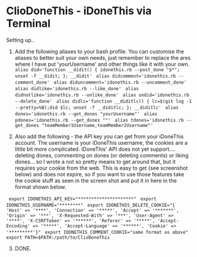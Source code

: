 # ClioDoneThis - iDoneThis via Terminal

Setting up..

1. Add the following aliases to your bash profile. You can customise the aliases to better suit your own needs, just remember to replace the ares where I have put 'yourUsername' and other things like it with your own. 
```  alias did='function __didit() { idonethis.rb --post_done "$*"; unset -f __didit; }; __didit' ```
```  alias didcomment='idonethis.rb --comment_done' ```
```  alias diduncomment='idonethis.rb --uncomment_done' ```
```  alias didlike='idonethis.rb --like_done' ```
```  alias didnotlike='idonethis.rb --unlike_done' ```
```  alias undid='idonethis.rb --delete_done' ```
```  alias didlc='function __diditlc() { lc=$(git log -1 --pretty=%B);did $lc; unset -f __diditlc; }; __diditlc' ```
```  alias dones='idonethis.rb --get_dones "yourUsername"' ```
```  alias pdones='idonethis.rb --get_dones ""' ```
```  alias tdones='idonethis.rb --get_dones "teamMember1Username,teamMember2Username"' ```

2. Also add the following - the API key you can get from your iDoneThis account. The username is your iDoneThis username, the cookies are a little bit more complicated. iDoneThis' API does not yet support.... deleting dones, commenting on dones (or deleting comments) or liking dones... so I wrote a not so pretty means to get around that, but it requires your cookie from the web. This is easy to get (see screenshot below) and does not expire, so if you want to use those features take the cookie stuff as seen in the screen shot and put it in here in the format shown below.

```  export IDONETHIS_API_KEY="*********************" ```
```  export IDONETHIS_USERNAME="********" ```
```  export IDONETHIS_DELETE_COOKIE="{ 'Host' => '****', 'Connection' => '*****', 'Accept' => '*******', 'Origin' => '***', 'X-Requested-With' => '***', 'User-Agent' => '****', 'X-CSRFToken' => '******', 'Referer' => '*****', 'Accept-Encoding' => '*****', 'Accept-Language' => '******', 'Cookie' => '*********'}" ```
```  export IDONETHIS_COMMENT_COOKIE="same format as above" ```
```  export PATH=$PATH:/path/to/ClioDoneThis ```
  
3. DONE.
